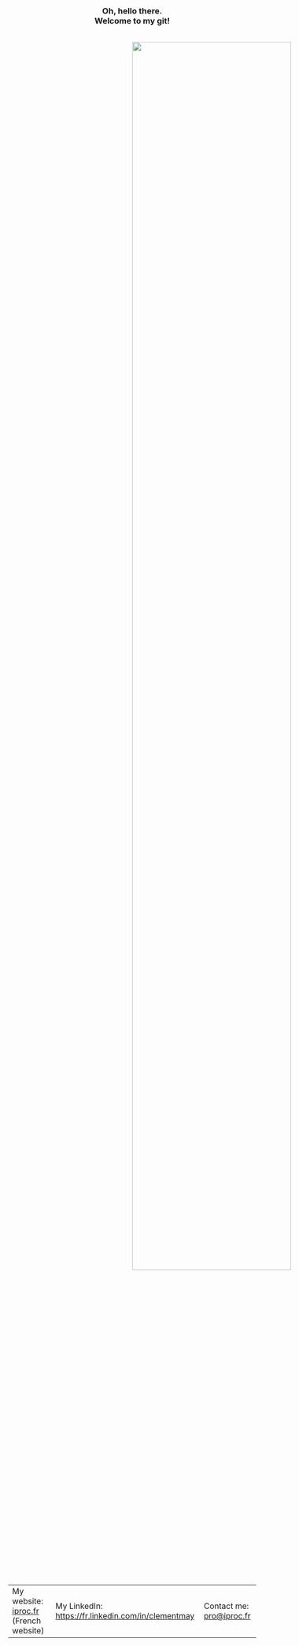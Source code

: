 
<h3 align="center">Oh, hello there.<br>
    Welcome to my git!</h3><br>
    <img width="80%" style="margin-left:50%" src="https://media1.tenor.com/images/f397612ffb6a0e75f5973c1bbd320e77/tenor.gif"></img>
<table>
    <tr>
        <td>
            My website: <a href="https://iproc.fr">iproc.fr</a> (French website)
        </td>
        <td>
            My LinkedIn: <a href="https://fr.linkedin.com/in/clementmay">https://fr.linkedin.com/in/clementmay</a>
        </td>
        <td>
            Contact me: <a href="mailto:pro@iproc.fr">pro@iproc.fr</a>
        </td>
    </tr>
</table>
